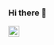 ### Hi there 👋

<a href="https://github.com/carlCarlson6">
  <img align="left" alt="Abhi's Github" width="22px" src="https://cdn.jsdelivr.net/npm/simple-icons@v3/icons/github.svg" />
</a> 

<!--
**carlCarlson6/carlCarlson6** is a ✨ _special_ ✨ repository because its `README.md` (this file) appears on your GitHub profile.

Here are some ideas to get you started:

- 🔭 I’m currently working on ...
- 🌱 I’m currently learning ...
- 👯 I’m looking to collaborate on ...
- 🤔 I’m looking for help with ...
- 💬 Ask me about ...
- 📫 How to reach me: ...
- 😄 Pronouns: ...
- ⚡ Fun fact: ...
-->
